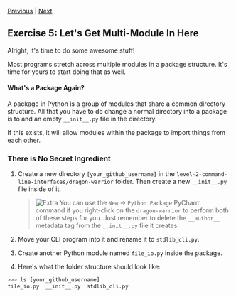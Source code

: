 [Previous](exercise-4.md) |  [Next](exercise-6.md)
## Exercise 5: Let's Get Multi-Module In Here
Alright, it's time to do some awesome stuff!

Most programs stretch across multiple modules in a package structure.
It's time for yours to start doing that as well.

#### What's a Package Again?
A package in Python is a group of modules that share a common
directory structure.  All that you have to do change a normal 
directory into a package is to and an empty `__init__.py` file
in the directory.

If this exists, it will allow modules within the package to import
things from each other.

### There is No Secret Ingredient
1. Create a new directory `[your_github_username]` in the 
`level-2-command-line-interfaces/dragon-warrior` folder.  Then create
a new `__init__.py` file inside of it.  

    > ![Extra](../images/reminder.png) You can use the `New` -> 
    `Python Package` PyCharm command if you right-click on the `dragon-warrior`
     to perform both of these steps for you.  Just remember to delete the
     `__author__` metadata tag from the `__init__.py` file it creates.
1. Move your CLI program into it and rename it to `stdlib_cli.py`.
1. Create another Python module named `file_io.py` inside the package.
1. Here's what the folder structure should look like:
```bash
>>> ls [your_github_username]
file_io.py  __init__.py  stdlib_cli.py
```